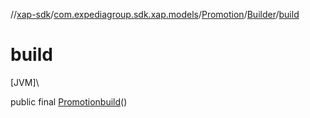 //[xap-sdk](../../../../index.md)/[com.expediagroup.sdk.xap.models](../../index.md)/[Promotion](../index.md)/[Builder](index.md)/[build](build.md)

# build

[JVM]\

public final [Promotion](../index.md)[build](build.md)()
